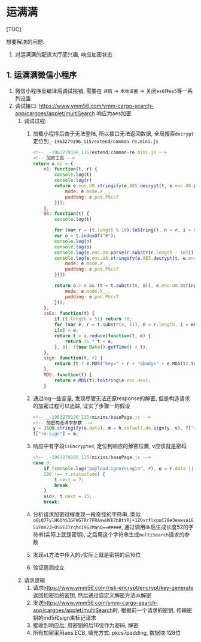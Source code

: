 # 运满满

[TOC]

想要解决的问题:

1. 对运满满的配货大厅感兴趣, 响应加密状态

## 1. 运满满微信小程序

1. 微信小程序反编译后调试报错, 需要在 `详情` -> `本地设置` -> 关闭`es6转es5`等一系列设置
2. 调试接口: <https://www.ymm56.com/ymm-cargo-search-app/cargoes/applet/multiSearch> 响应为aes加密
    1. 调试过程:
        1. 加载小程序后由于无法登陆, 所以接口无法返回数据, 全局搜索`decrypt`定位到`_-1963279196_115/extend/common-re.mini.js`

            ```js
            <!-- _-1963279196_115/extend/common-re.mini.js -->
            <!-- 加密工具 -->
            return o.de = {
                e1: function(t, r) {
                    console.log(t)
                    console.log(r)
                    return e.enc.U8.stringify(e.AES.decrypt(t, e.enc.U8.parse(r.substr(r.length - 16)), {
                        mode: e.mode.X__,
                        padding: e.pad.Pkcs7
                    }));
                },
                dk: function(t) {
                    console.log(t)

                    for (var r = (t.length % 10).toString(), n = r, i = 0; i < 15; i++) n += r;
                    var o = t.indexOf("#");
                    console.log(n)
                    console.log(o)
                    console.log(e.enc.U8.parse(r.substr(r.length - 16)))
                    console.log(e.enc.U8.stringify(e.AES.decrypt(t, e.enc.U8.parse(n), {
                        mode: e.mode.X__,
                        padding: e.pad.Pkcs7
                    })))

                    return o > 0 && (t = t.substr(0, o)), e.enc.U8.stringify(e.AES.decrypt(t, e.enc.U8.parse(n), {
                        mode: e.mode.X__,
                        padding: e.pad.Pkcs7
                    }));
                },
                isEx: function(t) {
                    if (t.length < 51) return !0;
                    for (var e, r = t.substr(4, 11), n = r.length, i = new Array(n), o = 0; o < n; o++) (e = r.charCodeAt(o)) >= 48 && e < 58 ? e -= 48 : e = (223 & e) - 65 + 10, 
                    i[o] = e;
                    return t = i.reduce(function(t, e) {
                        return 16 * t + e;
                    }, 0), !(new Date().getTime() < t);
                },
                sign: function(t, r) {
                    return (t ? e.MD5("key=" + r + "&body=" + e.MD5(t).toString(e.enc.Hex)) : e.MD5("key=" + r + "&body=")).toString(e.enc.Hex);
                },
                MD5: function(t) {
                    return e.MD5(t).toString(e.enc.Hex);
                }
            ```

        2. 通过log一些变量, 发现尽管无法还原response的解密, 但是构造请求的加密过程可以追踪, 证实了步骤一的假设

            ```js
            <!-- _-1963279196_115/mixins/basePage.js -->
            <!-- 加密构造请求参数 -->
            y = JSON.stringify(e.data), m = h.default.de.sign(y, v), f["re-key"] = h.default.de.MD5(v), 
            f["re-sign"] = m;
            ```

        3. 响应中有字段`isEncrypted`, 定位到响应的解密位置, v应该就是密码

            ```js
            <!-- _-1963279196_115/mixins/basePage.js -->
            case 0:
                if (console.log("payload.ignoreLogin", r), o = r.data || {}, e.isEncrypt && o.isEncrypted && (o = JSON.parse(h.default.de.e1(o.data, v))), 
                200 !== r.statusCode) {
                    t.next = 7;
                    break;
                }
                a(o), t.next = 15;
                break;
            ```

        4. 分析请求加密过程发现一段奇怪的字符串, 类似 `o6L07FylH6OhS1GFWG7Rr7FRAswUVE7bBtYRj+1ZOvrflxpuC78e3eawsa1G51FmV23+OSSEJ7rqhcI9S2MahQ==#####`, 通过调用`dk`后生成长度52的字符串(实际上就是密钥), 之后用这个字符串生成`multiSearch`请求的参数
        5. 发现`e1`方法中传入的`v`实际上就是密钥的后16位
        6. 验证猜测成立
    2. 请求逻辑
        1. 请求<https://www.ymm56.com/risk-encrypt/encrypt/key-generate> 返回加密后的密钥, 然后通过自定义解密方法`dk`解密
        2. 发送<https://www.ymm56.com/ymm-cargo-search-app/cargoes/applet/multiSearch>时, 根据前一个请求的密钥, 传输密钥的md5和sign来标记请求
        3. 接收到响应后, 用密钥的后16位作为密码, 解密
        4. 所有加密采用aes.ECB, 填充方式: pkcs7padding, 数据块:128位

